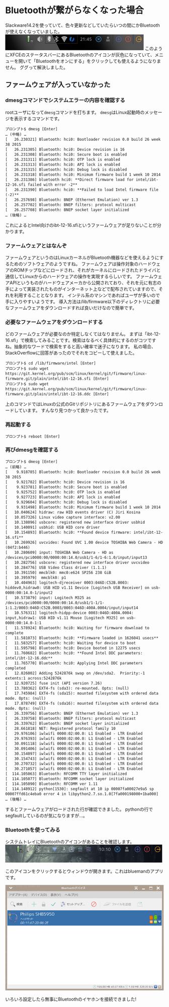 # Bluetoothが繋がらなくなった場合
Slackware14.2を使っていて、色々更新などしていたらいつの間にかBluetoothが使えなくなっていました。
![Bluetoothのアイコンが灰色になっている](images/Linux/statusbar-bluetooth-disabled.jpg)
このようにXFCEのステータスバーにあるBluetoothのアイコンが灰色になっていて、メニューを開いて「Bluetoothをオンにする」をクリックしても使えるようになりません。
ググって解決しました。
## ファームウェアが入っていなかった
### dmesgコマンドでシステムエラーの内容を確認する
rootユーザになって`dmesg`コマンドを打ちます。
`dmesg`はLinux起動時のメッセージを表示するコマンドです。
```ターミナル
プロンプト$ dmesg [Enter]
… (中略) …
[   26.230321] Bluetooth: hci0: Bootloader revision 0.0 build 26 week 38 2015
[   26.231305] Bluetooth: hci0: Device revision is 16
[   26.231308] Bluetooth: hci0: Secure boot is enabled
[   26.231311] Bluetooth: hci0: OTP lock is enabled
[   26.231313] Bluetooth: hci0: API lock is enabled
[   26.231315] Bluetooth: hci0: Debug lock is disabled
[   26.231318] Bluetooth: hci0: Minimum firmware build 1 week 10 2014
[   26.231386] bluetooth hci0: **Direct firmware load for intel/ibt-12-16.sfi failed with error -2**
[   26.231390] Bluetooth: hci0: **Failed to load Intel firmware file (-2)**
[   26.257698] Bluetooth: BNEP (Ethernet Emulation) ver 1.3
[   26.257702] Bluetooth: BNEP filters: protocol multicast
[   26.257708] Bluetooth: BNEP socket layer initialized
… (後略) …
```
これによるとIntel向けのibt-12-16.sfiというファームウェアが足りないことが分かります。

### ファームウェアとはなんぞ
ファームウェアというのはLinuxカーネルがBluetooth機器などを使えるようにするためのソフトウェアのようですね。
ファームウェアは操作対象のハードウェアのROMチップなどにロードされ、それがカーネルにロードされたドライバと通信してLinuxからのハードウェアの操作を実現するらしいです。
ファームウェアAPIというものがハードウェアメーカから公開されており、それを元に有志の手によって実装されたものがインターネット上などで配布されていますので、それを利用することとなります。
インテル系のマシンであればユーザが多いので手に入りやすいようです。
導入方法は/lib/firmware以下のディレクトリに必要なファームウェアをダウンロードすれば良いだけなので簡単です。

### 必要なファームウェアをダウンロードする
どのファームウェアが必要なのか特定しなくてはなりません。
まずは「ibt-12-16.sfi」で検索してみることです。検索はなるべく具体的にするのがコツですね。抽象的なワードで検索をすると高い確率で迷子になります。
私の場合、StackOverflowに回答があったのでそれをコピーして使えました。
```ターミナル
プロンプト$ cd /lib/firmware/intel [Enter]
プロンプト$ sudo wget https://git.kernel.org/pub/scm/linux/kernel/git/firmware/linux-firmware.git/plain/intel/ibt-12-16.sfi [Enter]
プロンプト$ sudo wget https://git.kernel.org/pub/scm/linux/kernel/git/firmware/linux-firmware.git/plain/intel/ibt-12-16.ddc [Enter]
```
上のコマンドではLinuxの公式のGitリポジトリにあるファームウェアをダウンロードしています。
すんなり見つかって良かったです。

### 再起動する
```ターミナル
プロンプト$ reboot [Enter]
```
### 再びdmesgを確認する
```ターミナル
プロンプト$ dmesg [Enter]
… (前略) …
[    9.918785] Bluetooth: hci0: Bootloader revision 0.0 build 26 week 38 2015
[    9.921782] Bluetooth: hci0: Device revision is 16
[    9.923781] Bluetooth: hci0: Secure boot is enabled
[    9.925752] Bluetooth: hci0: OTP lock is enabled
[    9.927723] Bluetooth: hci0: API lock is enabled
[    9.929604] Bluetooth: hci0: Debug lock is disabled
[    9.931498] Bluetooth: hci0: Minimum firmware build 1 week 10 2014
[   10.040624] hidraw: raw HID events driver (C) Jiri Kosina
[   10.057326] Linux video capture interface: v2.00
[   10.138096] usbcore: registered new interface driver usbhid
[   10.140091] usbhid: USB HID core driver
[   10.154893] Bluetooth: hci0: **Found device firmware: intel/ibt-12-16.sfi**
[   10.269926] uvcvideo: Found UVC 1.00 device TOSHIBA Web Camera - HD (04f2:b446)
[   10.280609] input: TOSHIBA Web Camera - HD as /devices/pci0000:00/0000:00:14.0/usb1/1-6/1-6:1.0/input/input13
[   10.282756] usbcore: registered new interface driver uvcvideo
[   10.284776] USB Video Class driver (1.1.1)
[   10.391150] mmcblk0: mmc0:e624 SP256 238 GiB 
[   10.395979]  mmcblk0: p1
[   10.404963] logitech-djreceiver 0003:046D:C52B.0003: hiddev0,hidraw0: USB HID v1.11 Device [Logitech USB Receiver] on usb-0000:00:14.0-1/input2
[   10.573879] input: Logitech M325 as /devices/pci0000:00/0000:00:14.0/usb1/1-1/1-1:1.2/0003:046D:C52B.0003/0003:046D:400A.0004/input/input14
[   10.576311] logitech-hidpp-device 0003:046D:400A.0004: input,hidraw1: USB HID v1.11 Mouse [Logitech M325] on usb-0000:00:14.0-1:1
[   11.578924] Bluetooth: hci0: Waiting for firmware download to complete
[   11.581073] Bluetooth: hci0: **Firmware loaded in 1626041 usecs**
[   11.583257] Bluetooth: hci0: Waiting for device to boot
[   11.595798] Bluetooth: hci0: Device booted in 12275 usecs
[   11.760682] Bluetooth: hci0: **Found Intel DDC parameters: intel/ibt-12-16.ddc**
[   11.765770] Bluetooth: hci0: Applying Intel DDC parameters completed
[   12.826002] Adding 5242876k swap on /dev/sda2.  Priority:-1 extents:1 across:5242876k 
[   12.920725] fuse init (API version 7.26)
[   13.780362] EXT4-fs (sda3): re-mounted. Opts: (null)
[   17.745984] EXT4-fs (sda15): mounted filesystem with ordered data mode. Opts: (null)
[   17.878749] EXT4-fs (sda16): mounted filesystem with ordered data mode. Opts: (null)
[   26.339756] Bluetooth: BNEP (Ethernet Emulation) ver 1.3
[   26.339758] Bluetooth: BNEP filters: protocol multicast
[   26.339762] Bluetooth: BNEP socket layer initialized
[   28.661818] NET: Registered protocol family 10
[   29.976106] iwlwifi 0000:02:00.0: L1 Enabled - LTR Enabled
[   29.976393] iwlwifi 0000:02:00.0: L1 Enabled - LTR Enabled
[   30.091118] iwlwifi 0000:02:00.0: L1 Enabled - LTR Enabled
[   30.091406] iwlwifi 0000:02:00.0: L1 Enabled - LTR Enabled
[   30.154097] iwlwifi 0000:02:00.0: L1 Enabled - LTR Enabled
[   30.154743] iwlwifi 0000:02:00.0: L1 Enabled - LTR Enabled
[   30.270732] iwlwifi 0000:02:00.0: L1 Enabled - LTR Enabled
[   30.271057] iwlwifi 0000:02:00.0: L1 Enabled - LTR Enabled
[  114.105063] Bluetooth: RFCOMM TTY layer initialized
[  114.105077] Bluetooth: RFCOMM socket layer initialized
[  114.105090] Bluetooth: RFCOMM ver 1.11
[  114.148912] python[1530]: segfault at 10 ip 00007fa00027e9a5 sp 00007ffd61c4eba0 error 4 in libpython2.7.so.1.0[7fa000198000+1ba000]
… (後略) …
```
するとファームウェアがロードされた行が確認できました。
pythonの行でsegfaultしているのが気になりますが…。

### Bluetoothを使ってみる
システムトレイにBluetoothのアイコンがあることを確認します。
![システムトレイにBluetoothのアイコンが有効になっている](images/Linux/statusbar-bluetooth-activated.jpg)

このアイコンをクリックするとウィンドウが開きます。これはbluemanのアプリです。

![BluemanでBluetoothイヤホンに接続したところ](images/Linux/blueman-connects-bt-earphone.png)

いろいろ設定したら無事にBluetoothのイヤホンを接続できました!



